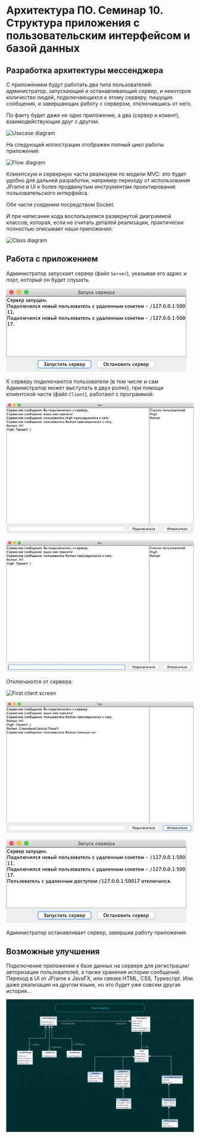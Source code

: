 
# Архитектура ПО. Семинар 10. Структура приложения с пользовательским интерфейсом и базой данных

## Разработка архитектуры мессенджера
С приложением будут работать два типа пользователей: администратор, запускающий и останавливающий сервер, и некоторое количество людей, подключающихся к этому серверу, пишущих сообщения, и завершающих работу с сервером, отключившись от него.

По факту будет даже не одно приложение, а два (сервер и клиент), взаимодействующие друг с другом.

![Usecase diagram](/img/page01.png)


На следующей иллюстрации отображен полный цикл работы приложений:

![Flow diagram](/img/page02.png)


Клиентскую и серверную части реализуем по модели MVC: это будет удобно для дальней разработки, например переходу от использования JFrame в UI к более продвинутым инструментам проектирования пользовательского интерфейса.

Обе части соеденим посредством Socket.

И при написании кода воспользуемся развернутой диаграммой классов, которая, если не считать деталей реализации, практически полностью описывает наши приложения:

![Class diagram](/img/page03.png)


## Работа с приложением
Администратор запускает сервер (файл `Server`), указывая его адрес и порт, который он будет слушать.

![Administrator screen](/img/server01.png)

К серверу подключаются пользователи (в том числе и сам Администратор может выступать в двух ролях), при помощи клиентской части (файл `Client`), работают с программой:

![First client screen](https://github.com/Ask1509/Software_Architecture_HW10/blob/b695495918e058499d15f3a3afc4c53b03c76e9f/img/client01.png)


![Second client screen](/img/client02.png)



Отключаются от сервера:

![First client screen](/img/client04.png")

![Second client screen](/img/client03.png)

![Administrator screen](/img/server02.png)

Администратор останавливает сервер, завершив работу приложения.

## Возможные улучшения
Подключение приложения к базе данных на сервере для регистрации/авторизации пользователей, а также хранения истории сообщений.
Переход в UI от JFrame к JavaFX, или связке HTML, CSS, Typescript.
Или даже реализация на другом языке, но это будет уже совсем другая история…

![Class diagram from future](/img/BigScreen.png)
